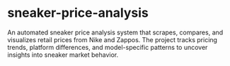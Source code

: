 # sneaker-price-analysis
An automated sneaker price analysis system that scrapes, compares, and visualizes retail prices from Nike and Zappos. The project tracks pricing trends, platform differences, and model-specific patterns to uncover insights into sneaker market behavior.
